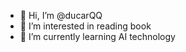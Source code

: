 - 👋 Hi, I’m @ducarQQ
- 👀 I’m interested in reading book 
- 🌱 I’m currently learning AI technology


<!---
ducarQQ/ducarQQ is a ✨ special ✨ repository because its `README.md` (this file) appears on your GitHub profile.
You can click the Preview link to take a look at your changes.
--->
